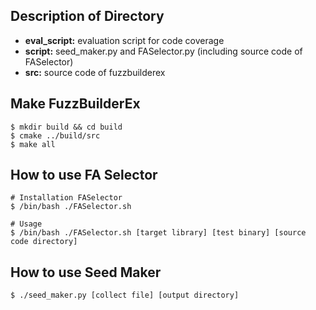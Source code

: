 ## Description of Directory
- **eval_script:** evaluation script for code coverage
- **script:** seed_maker.py and FASelector.py (including source code of FASelector)
- **src:** source code of fuzzbuilderex

## Make FuzzBuilderEx
```
$ mkdir build && cd build
$ cmake ../build/src
$ make all
```

## How to use FA Selector
```
# Installation FASelector
$ /bin/bash ./FASelector.sh

# Usage
$ /bin/bash ./FASelector.sh [target library] [test binary] [source code directory]
```

## How to use Seed Maker
```
$ ./seed_maker.py [collect file] [output directory]
```
